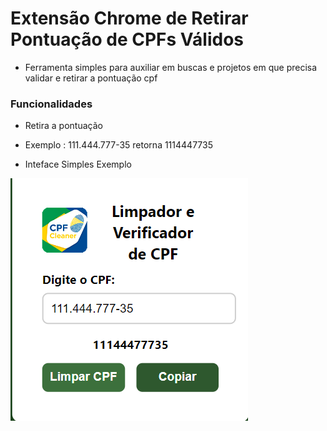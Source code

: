 # Extensão Chrome de Retirar Pontuação de CPFs Válidos

* Ferramenta simples para auxiliar em buscas e projetos em que precisa validar e retirar a pontuação cpf

### Funcionalidades

* Retira a pontuação

*  Exemplo : 111.444.777-35 
retorna 1114447735

* Inteface Simples Exemplo

![Interface](source/Img-Interface.png)





